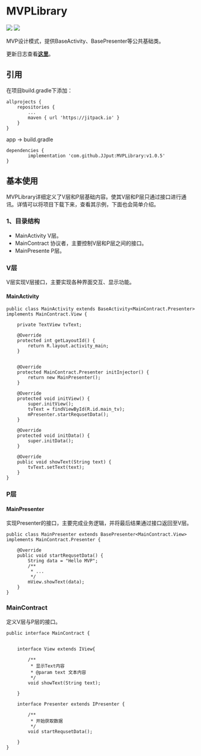 # MVPLibrary
![](https://img.shields.io/badge/release-v1.5-green.svg)  ![](https://img.shields.io/badge/%E4%BD%9C%E8%80%85-JJput-brightgreen.svg)

MVP设计模式，提供BaseActivity、BasePresenter等公共基础类。

更新日志查看[**这里**](https://github.com/JJput/MVPLibrary/blob/master/VERSIONLOG.md)。

## 引用

在项目build.gradle下添加：

	allprojects {
		repositories {
			...
			maven { url 'https://jitpack.io' }
		}
	}

app -> build.gradle

	dependencies {
	        implementation 'com.github.JJput:MVPLibrary:v1.0.5'
	}

## 基本使用
MVPLibrary详细定义了V层和P层基础内容。使其V层和P层只通过接口进行通讯。详情可以将项目下载下来，查看其示例，下面也会简单介绍。

### 1、目录结构

* MainActivity V层。
* MainContract 协议者，主要控制V层和P层之间的接口。
* MainPresente P层。


### V层

V层实现V层接口，主要实现各种界面交互、显示功能。

#### MainActivity


```
public class MainActivity extends BaseActivity<MainContract.Presenter> implements MainContract.View {

    private TextView tvText;

    @Override
    protected int getLayoutId() {
        return R.layout.activity_main;
    }


    @Override
    protected MainContract.Presenter initInjector() {
        return new MainPresenter();
    }

    @Override
    protected void initView() {
        super.initView();
        tvText = findViewById(R.id.main_tv);
        mPresenter.startRequsetData();
    }

    @Override
    protected void initData() {
        super.initData();
    }

    @Override
    public void showText(String text) {
        tvText.setText(text);
    }
}
```

### P层

#### MainPresenter

实现Presenter的接口，主要完成业务逻辑，并将最后结果通过接口返回至V层。


```
public class MainPresenter extends BasePresenter<MainContract.View> implements MainContract.Presenter {

    @Override
    public void startRequsetData() {
        String data = "Hello MVP";
        /**
         * ...
         */
        mView.showText(data);
    }
}

```

### MainContract

定义V层与P层的接口。

```
public interface MainContract {


    interface View extends IView{

        /**
         * 显示Text内容
         * @param text 文本内容
         */
        void showText(String text);

    }

    interface Presenter extends IPresenter {

        /**
         * 开始获取数据
         */
        void startRequsetData();

    }
}

```


